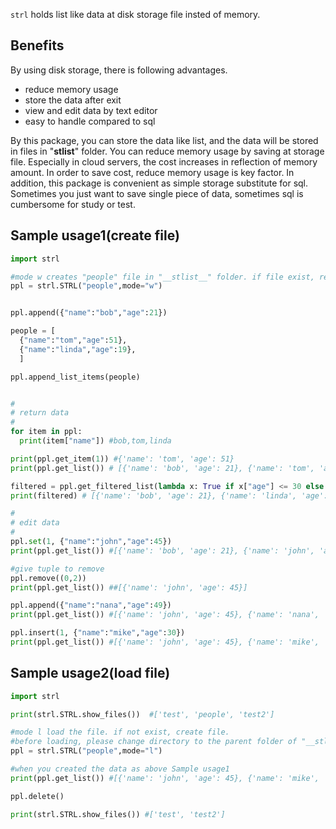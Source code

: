 `strl` holds list like data at disk storage file insted of memory.

## Benefits

By using disk storage, there is following advantages.

- reduce memory usage
- store the data after exit
- view and edit data by text editor
- easy to handle compared to sql

By this package, you can store the data like list, and the data will be stored in files in "__stlist__" folder. You can reduce memory usage by saving at storage file. Especially in cloud servers, the cost increases in reflection of memory amount. In order to save cost, reduce memory usage is key factor.
In addition, this package is convenient as simple storage substitute for sql. Sometimes you just want to save single piece of data, sometimes sql is cumbersome for study or test.


## Sample usage1(create file)

```python
import strl

#mode w creates "people" file in "__stlist__" folder. if file exist, rewrite the file.
ppl = strl.STRL("people",mode="w")


ppl.append({"name":"bob","age":21})

people = [
  {"name":"tom","age":51},
  {"name":"linda","age":19},
  ]

ppl.append_list_items(people)


#
# return data
#
for item in ppl:
  print(item["name"]) #bob,tom,linda

print(ppl.get_item(1)) #{'name': 'tom', 'age': 51}
print(ppl.get_list()) # [{'name': 'bob', 'age': 21}, {'name': 'tom', 'age': 51}, {'name': 'linda', 'age': 19}]

filtered = ppl.get_filtered_list(lambda x: True if x["age"] <= 30 else False)
print(filtered) # [{'name': 'bob', 'age': 21}, {'name': 'linda', 'age': 19}]

#
# edit data
#
ppl.set(1, {"name":"john","age":45})
print(ppl.get_list()) #[{'name': 'bob', 'age': 21}, {'name': 'john', 'age': 45}, {'name': 'linda', 'age': 19}]

#give tuple to remove
ppl.remove((0,2))
print(ppl.get_list()) ##[{'name': 'john', 'age': 45}]

ppl.append({"name":"nana","age":49})
print(ppl.get_list()) #[{'name': 'john', 'age': 45}, {'name': 'nana', 'age': 49}]

ppl.insert(1, {"name":"mike","age":30})
print(ppl.get_list()) #[{'name': 'john', 'age': 45}, {'name': 'mike', 'age': 30}, {'name': 'nana', 'age': 49}]

```

## Sample usage2(load file)


```python
import strl

print(strl.STRL.show_files())  #['test', 'people', 'test2']

#mode l load the file. if not exist, create file.
#before loading, please change directory to the parent folder of "__stlist__" folder
ppl = strl.STRL("people",mode="l")

#when you created the data as above Sample usage1
print(ppl.get_list()) #[{'name': 'john', 'age': 45}, {'name': 'mike', 'age': 30}, {'name': 'nana', 'age': 49}]

ppl.delete()

print(strl.STRL.show_files()) #['test', 'test2']

```

